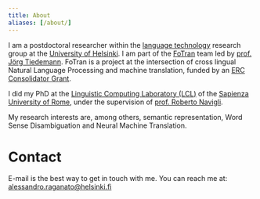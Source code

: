```yaml
---
title: About
aliases: [/about/]
---
```



I am a postdoctoral researcher within the [language technology](https://blogs.helsinki.fi/language-technology/) research group at the [University of Helsinki](https://www.helsinki.fi/en). I am part of the [FoTran](https://www.helsinki.fi/en/researchgroups/natural-language-understanding-with-cross-lingual-grounding) team led by [prof. Jörg Tiedemann](https://blogs.helsinki.fi/tiedeman/). FoTran is a project at the intersection of cross lingual Natural Language Processing and machine translation, funded by an [ERC Consolidator Grant](https://erc.europa.eu/news/erc-2017-consolidator-grants-results).

I did my PhD at the [Linguistic Computing Laboratory (LCL)](http://lcl.uniroma1.it/) of the [Sapienza University of Rome](https://www.uniroma1.it/en), under the supervision of [prof. Roberto Navigli](http://wwwusers.di.uniroma1.it/~navigli/).

My research interests are, among others, semantic representation, Word Sense Disambiguation and Neural Machine Translation.

# Contact #
E-mail is the best way to get in touch with me. You can reach me at: alessandro.raganato@helsinki.fi
